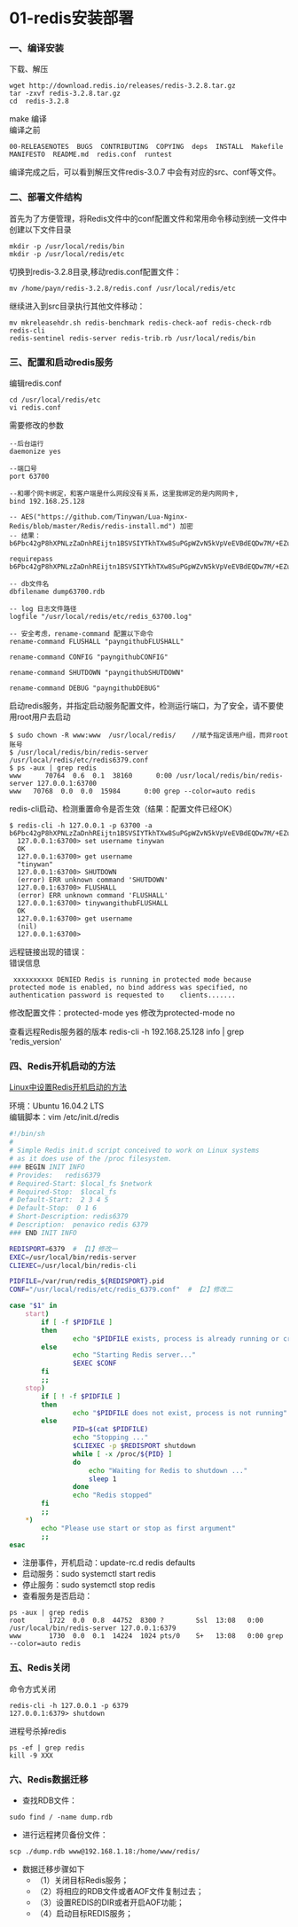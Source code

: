 # 01-redis安装部署

### 一、编译安装
下载、解压   	
```
wget http://download.redis.io/releases/redis-3.2.8.tar.gz
tar -zxvf redis-3.2.8.tar.gz
cd  redis-3.2.8
```

make 编译    
编译之前  
```
00-RELEASENOTES  BUGS  CONTRIBUTING  COPYING  deps  INSTALL  Makefile  MANIFESTO  README.md  redis.conf  runtest 
```
编译完成之后，可以看到解压文件redis-3.0.7 中会有对应的src、conf等文件。       

### 二、部署文件结构
首先为了方便管理，将Redis文件中的conf配置文件和常用命令移动到统一文件中			
创建以下文件目录
```
mkdir -p /usr/local/redis/bin
mkdir -p /usr/local/redis/etc
```
切换到redis-3.2.8目录,移动redis.conf配置文件：
```
mv /home/payn/redis-3.2.8/redis.conf /usr/local/redis/etc
```
继续进入到src目录执行其他文件移动：
```
mv mkreleasehdr.sh redis-benchmark redis-check-aof redis-check-rdb redis-cli  
redis-sentinel redis-server redis-trib.rb /usr/local/redis/bin
```


### 三、配置和启动redis服务
编辑redis.conf
```
cd /usr/local/redis/etc
vi redis.conf
```

需要修改的参数  
```
--后台运行
daemonize yes
       
--端口号
port 63700          

--和哪个网卡绑定，和客户端是什么网段没有关系，这里我绑定的是内网网卡,
bind 192.168.25.128

-- AES("https://github.com/Tinywan/Lua-Nginx-Redis/blob/master/Redis/redis-install.md") 加密
-- 结果：b6Pbc42gP8hXPNLzZaDnhREijtn1BSVSIYTkhTXw8SuPGpWZvN5kVpVeEVBdEQDw7M/+EZuDS6FxTOtgD2QrPe6014LPEdv2DY+YSUQZ4cE=

requirepass b6Pbc42gP8hXPNLzZaDnhREijtn1BSVSIYTkhTXw8SuPGpWZvN5kVpVeEVBdEQDw7M/+EZuDS6FxTOtgD2QrPe6014LPEdv2DY+YSUQZ4cE=

-- db文件名
dbfilename dump63700.rdb

-- log 日志文件路径
logfile "/usr/local/redis/etc/redis_63700.log"

-- 安全考虑，rename-command 配置以下命令
rename-command FLUSHALL "payngithubFLUSHALL"

rename-command CONFIG "payngithubCONFIG"

rename-command SHUTDOWN "payngithubSHUTDOWN"

rename-command DEBUG "payngithubDEBUG"
```
启动redis服务，并指定启动服务配置文件，检测运行端口，为了安全，请不要使用root用户去启动	
```
$ sudo chown -R www:www  /usr/local/redis/    //赋予指定该用户组，而非root账号
$ /usr/local/redis/bin/redis-server /usr/local/redis/etc/redis6379.conf
$ ps -aux | grep redis
www      70764  0.6  0.1  38160      0:00 /usr/local/redis/bin/redis-server 127.0.0.1:63700
www   70768  0.0  0.0  15984      0:00 grep --color=auto redis
```

redis-cli启动、检测重置命令是否生效（结果：配置文件已经OK）
```
$ redis-cli -h 127.0.0.1 -p 63700 -a b6Pbc42gP8hXPNLzZaDnhREijtn1BSVSIYTkhTXw8SuPGpWZvN5kVpVeEVBdEQDw7M/+EZuDS6FxTOtgD2QrPe6014LPEdv2DY+YSUQZ4cE= 
  127.0.0.1:63700> set username tinywan
  OK
  127.0.0.1:63700> get username
  "tinywan"
  127.0.0.1:63700> SHUTDOWN
  (error) ERR unknown command 'SHUTDOWN'
  127.0.0.1:63700> FLUSHALL
  (error) ERR unknown command 'FLUSHALL'
  127.0.0.1:63700> tinywangithubFLUSHALL
  OK
  127.0.0.1:63700> get username
  (nil)
  127.0.0.1:63700>
```

远程链接出现的错误：   
错误信息
```
 xxxxxxxxxx DENIED Redis is running in protected mode because protected mode is enabled, no bind address was specified, no authentication password is requested to    clients.......  
```
修改配置文件：protected-mode yes 修改为protected-mode no  

查看远程Redis服务器的版本 redis-cli -h 192.168.25.128 info | grep 'redis_version'


### 四、Redis开机启动的方法
[Linux中设置Redis开机启动的方法](https://www.jb51.net/article/110286.htm)

环境：Ubuntu 16.04.2 LTS    
编辑脚本：vim /etc/init.d/redis
```bash
#!/bin/sh
#
# Simple Redis init.d script conceived to work on Linux systems
# as it does use of the /proc filesystem.
### BEGIN INIT INFO
# Provides:   redis6379
# Required-Start: $local_fs $network
# Required-Stop:  $local_fs
# Default-Start:  2 3 4 5
# Default-Stop:  0 1 6
# Short-Description: redis6379
# Description:  penavico redis 6379
### END INIT INFO

REDISPORT=6379  # 【1】修改一
EXEC=/usr/local/bin/redis-server
CLIEXEC=/usr/local/bin/redis-cli

PIDFILE=/var/run/redis_${REDISPORT}.pid
CONF="/usr/local/redis/etc/redis_6379.conf"  # 【2】修改二

case "$1" in
    start)
        if [ -f $PIDFILE ]
        then
                echo "$PIDFILE exists, process is already running or crashed"
        else
                echo "Starting Redis server..."
                $EXEC $CONF
        fi
        ;;
    stop)
        if [ ! -f $PIDFILE ]
        then
                echo "$PIDFILE does not exist, process is not running"
        else
                PID=$(cat $PIDFILE)
                echo "Stopping ..."
                $CLIEXEC -p $REDISPORT shutdown
                while [ -x /proc/${PID} ]
                do
                    echo "Waiting for Redis to shutdown ..."
                    sleep 1
                done
                echo "Redis stopped"
        fi
        ;;
    *)
        echo "Please use start or stop as first argument"
        ;;
esac 
```

- 注册事件，开机启动：update-rc.d redis defaults
- 启动服务：sudo systemctl start redis
- 停止服务：sudo systemctl stop redis
- 查看服务是否启动：
```
ps -aux | grep redis
root      1722  0.0  0.8  44752  8300 ?        Ssl  13:08   0:00 /usr/local/bin/redis-server 127.0.0.1:6379
www       1730  0.0  0.1  14224  1024 pts/0    S+   13:08   0:00 grep --color=auto redis
```

### 五、Redis关闭
命令方式关闭  
```
redis-cli -h 127.0.0.1 -p 6379
127.0.0.1:6379> shutdown
```
进程号杀掉redis
```
ps -ef | grep redis
kill -9 XXX
```

### 六、Redis数据迁移
- 查找RDB文件：
```
sudo find / -name dump.rdb
```
- 进行远程拷贝备份文件：
```
scp ./dump.rdb www@192.168.1.18:/home/www/redis/
```
- 数据迁移步骤如下
  - （1）关闭目标Redis服务；    
  - （2）将相应的RDB文件或者AOF文件复制过去；    
  - （3）设置REDIS的DIR或者开启AOF功能；   
  - （4）启动目标REDIS服务；

